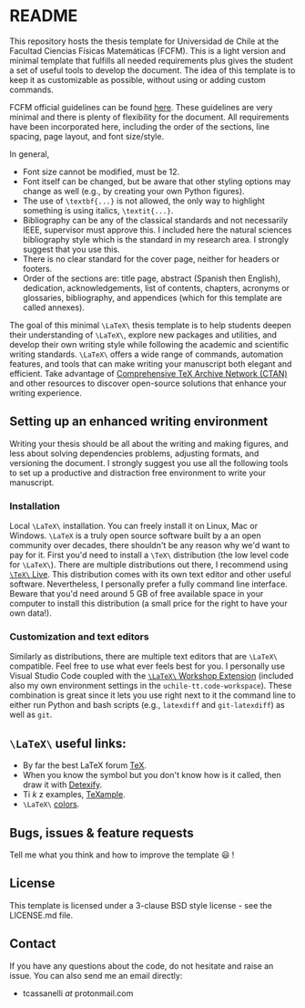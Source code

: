 # README

This repository hosts the thesis template for Universidad de Chile at the Facultad Ciencias Físicas Matemáticas (FCFM). This is a light version and minimal template that fulfills all needed requirements plus gives the student a set of useful tools to develop the document. The idea of this template is to keep it as customizable as possible, without using or adding custom commands.  

FCFM official guidelines can be found [here](https://repositorio.uchile.cl/handle/2250/185276). These guidelines are very minimal and there is plenty of flexibility for the document. All requirements have been incorporated here, including the order of the sections, line spacing, page layout, and font size/style.

In general,
- Font size cannot be modified, must be 12.
- Font itself can be changed, but be aware that other styling options may change as well (e.g., by creating your own Python figures).
- The use of `\textbf{...}` is not allowed, the only way to highlight something is using italics, `\textit{...}`.
- Bibliography can be any of the classical standards and not necessarily IEEE, supervisor must approve this. I included here the natural sciences bibliography style which is the standard in my research area. I strongly suggest that you use this.
- There is no clear standard for the cover page, neither for headers or footers.
- Order of the sections are: title page, abstract (Spanish then English), dedication, acknowledgements, list of contents, chapters, acronyms or glossaries, bibliography, and appendices (which for this template are called annexes).

The goal of this minimal `\LaTeX\` thesis template is to help students deepen their understanding of `\LaTeX\`, explore new packages and utilities, and develop their own writing style while following the academic and scientific writing standards. `\LaTeX\` offers a wide range of commands, automation features, and tools that can make writing your manuscript both elegant and efficient. Take advantage of [Comprehensive TeX Archive Network (CTAN)](https://ctan.org) and other resources to discover open-source solutions that enhance your writing experience.

## Setting up an enhanced writing environment

Writing your thesis should be all about the writing and making figures, and less about solving dependencies problems, adjusting formats, and versioning the document. I strongly suggest you use all the following tools to set up a productive and distraction free environment to write your manuscript.

### Installation

Local `\LaTeX\` installation. You can freely install it on Linux, Mac or Windows. `\LaTeX` is a truly open source software built by a an open community over decades, there shouldn't be any reason why we'd want to pay for it. First you'd need to install a `\TeX\` distribution (the low level code for `\LaTeX\`). There are multiple distributions out there, I recommend using [`\TeX\` Live](https://tug.org/texlive/). This distribution comes with its own text editor and other useful software. Nevertheless, I personally prefer a fully command line interface. Beware that you'd need around 5 GB of free available space in your computer to install this distribution (a small price for the right to have your own data!).

### Customization and text editors

Similarly as distributions, there are multiple text editors that are `\LaTeX\` compatible. Feel free to use what ever feels best for you. I personally use Visual Studio Code coupled with the [`\LaTeX\` Workshop Extension](https://github.com/James-Yu/LaTeX-Workshop) (included also my own environment settings in the `uchile-tt.code-workspace`). These combination is great since it lets you use right next to it the command line to either run Python and bash scripts (e.g., `latexdiff` and `git-latexdiff`) as well as `git`.

## `\LaTeX\` useful links:

- By far the best LaTeX forum [TeX](https://tex.stackexchange.com).
- When you know the symbol but you don't know how is it called, then draw it with [Detexify](http://detexify.kirelabs.org/).
- Ti _k_ z examples, [TeXample](http://www.texample.net/).
- `\LaTeX\` [colors](http://latexcolor.com).

## Bugs, issues & feature requests

Tell me what you think and how to improve the template :smiley: !

## License

This template is licensed under a 3-clause BSD style license - see the LICENSE.md file.

## Contact

If you have any questions about the code, do not hesitate and raise an issue. You can also send me an email directly:

* tcassanelli _at_ protonmail.com